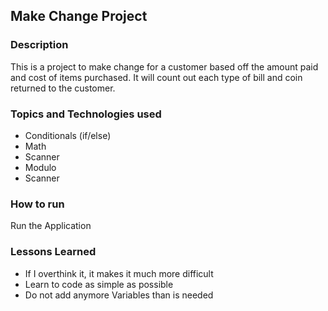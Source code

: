 ## Make Change Project

### Description

This is a project to make change for a customer based off the amount paid and cost of items purchased. It will count out each type of bill and coin returned to the customer.

### Topics and Technologies used
* Conditionals (if/else)
* Math
* Scanner
* Modulo
* Scanner


### How to run
 Run the Application

### Lessons Learned
* If I overthink it, it makes it much more difficult
* Learn to code as simple as possible
* Do not add anymore Variables than is needed
